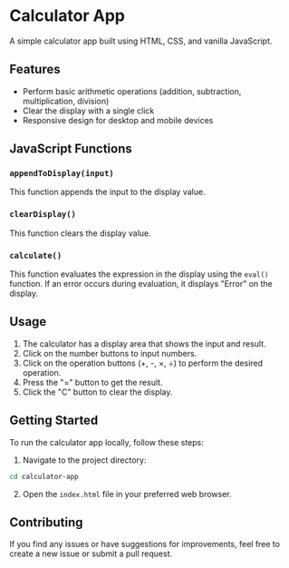 # Calculator App

A simple calculator app built using HTML, CSS, and vanilla JavaScript.

## Features

- Perform basic arithmetic operations (addition, subtraction, multiplication, division)
- Clear the display with a single click
- Responsive design for desktop and mobile devices

## JavaScript Functions

### `appendToDisplay(input)`

This function appends the input to the display value.

### `clearDisplay()`

This function clears the display value.

### `calculate()`

This function evaluates the expression in the display using the `eval()` function. If an error occurs during evaluation, it displays "Error" on the display.

## Usage

1. The calculator has a display area that shows the input and result.
2. Click on the number buttons to input numbers.
3. Click on the operation buttons (+, -, ×, ÷) to perform the desired operation.
4. Press the "=" button to get the result.
5. Click the "C" button to clear the display.

## Getting Started

To run the calculator app locally, follow these steps:

1. Navigate to the project directory:

```bash
cd calculator-app
```

2. Open the `index.html` file in your preferred web browser.

## Contributing

If you find any issues or have suggestions for improvements, feel free to create a new issue or submit a pull request.
